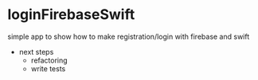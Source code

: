 # loginFirebaseSwift
simple app to show how to make registration/login with firebase and swift

- next steps
    - refactoring
    - write tests
